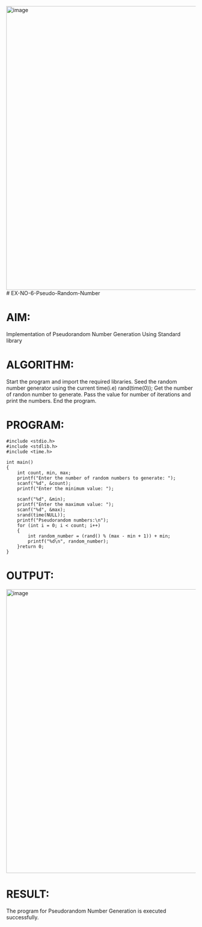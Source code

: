 <img width="1691" height="754" alt="image" src="https://github.com/user-attachments/assets/effbc57c-1eb3-4de3-9eac-d52e64ecca38" /># EX-NO-6-Pseudo-Random-Number

# AIM: 
Implementation of Pseudorandom Number Generation Using Standard library

# ALGORITHM:
Start the program and import the required libraries.
Seed the random number generator using the current time(i.e) rand(time(0));
Get the number of randon number to generate.
Pass the value for number of iterations and print the numbers.
End the program.

# PROGRAM:
```
#include <stdio.h>
#include <stdlib.h>
#include <time.h>

int main() 
{
    int count, min, max;
    printf("Enter the number of random numbers to generate: ");
    scanf("%d", &count);
    printf("Enter the minimum value: ");
    
    scanf("%d", &min);
    printf("Enter the maximum value: ");
    scanf("%d", &max);
    srand(time(NULL));
    printf("Pseudorandom numbers:\n");   
    for (int i = 0; i < count; i++) 
    {
        int random_number = (rand() % (max - min + 1)) + min;
        printf("%d\n", random_number);
    }return 0;
}
```

# OUTPUT:

<img width="1691" height="754" alt="image" src="https://github.com/user-attachments/assets/a8ffadf6-227f-4017-b964-46e92f1b0884" />

# RESULT:
The program for Pseudorandom Number Generation is executed successfully.
